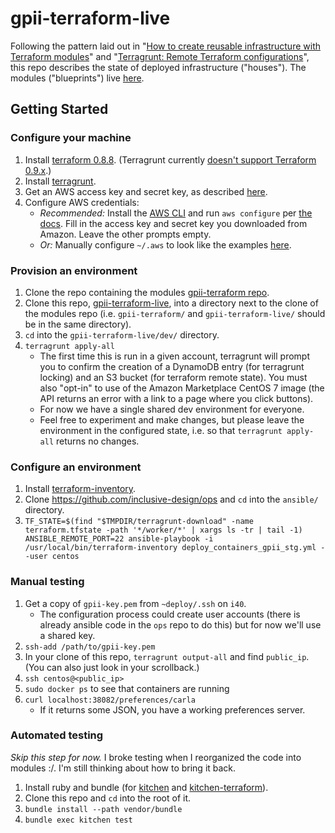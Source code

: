 # gpii-terraform-live

Following the pattern laid out in "[How to create reusable infrastructure with Terraform modules](https://blog.gruntwork.io/how-to-create-reusable-infrastructure-with-terraform-modules)" and "[Terragrunt: Remote Terraform configurations](https://github.com/gruntwork-io/terragrunt#remote-terraform-configuration)", this repo describes the state of deployed infrastructure ("houses"). The modules ("blueprints") live [here](https://github.com/mrtyler/gpii-terraform).

## Getting Started

### Configure your machine

1. Install [terraform 0.8.8](https://releases.hashicorp.com/terraform/0.8.8/). (Terragrunt currently [doesn't support Terraform 0.9.x](https://github.com/gruntwork-io/terragrunt/issues/158).)
1. Install [terragrunt](https://github.com/gruntwork-io/terragrunt#install).
1. Get an AWS access key and secret key, as described [here](http://docs.aws.amazon.com/cli/latest/userguide/cli-chap-getting-set-up.html).
1. Configure AWS credentials:
   * _Recommended:_ Install the [AWS CLI](http://docs.aws.amazon.com/cli/latest/userguide/installing.html) and run `aws configure` per [the docs](http://docs.aws.amazon.com/cli/latest/userguide/cli-chap-getting-started.html#cli-quick-configuration). Fill in the access key and secret key you downloaded from Amazon. Leave the other prompts empty.
   * _Or:_ Manually configure `~/.aws` to look like the examples [here](http://docs.aws.amazon.com/cli/latest/userguide/cli-chap-getting-started.html#cli-multiple-profiles).

### Provision an environment

1. Clone the repo containing the modules [gpii-terraform repo](https://github.com/mrtyler/gpii-terraform).
1. Clone this repo, [gpii-terraform-live](https://github.com/mrtyler/gpii-terraform-live), into a directory next to the clone of the modules repo (i.e. `gpii-terraform/` and `gpii-terraform-live/` should be in the same directory).
1. `cd` into the `gpii-terraform-live/dev/` directory.
1. `terragrunt apply-all`
   * The first time this is run in a given account, terragrunt will prompt you to confirm the creation of a DynamoDB entry (for terragrunt locking) and an S3 bucket (for terraform remote state). You must also "opt-in" to use of the Amazon Marketplace CentOS 7 image (the API returns an error with a link to a page where you click buttons).
   * For now we have a single shared dev environment for everyone.
   * Feel free to experiment and make changes, but please leave the environment in the configured state, i.e. so that `terragrunt apply-all` returns no changes.

### Configure an environment

1. Install [terraform-inventory](https://github.com/adammck/terraform-inventory).
1. Clone https://github.com/inclusive-design/ops and `cd` into the `ansible/` directory.
1. `TF_STATE=$(find "$TMPDIR/terragrunt-download" -name terraform.tfstate -path '*/worker/*' | xargs ls -tr | tail -1) ANSIBLE_REMOTE_PORT=22 ansible-playbook -i /usr/local/bin/terraform-inventory deploy_containers_gpii_stg.yml --user centos`

### Manual testing

1. Get a copy of `gpii-key.pem` from `~deploy/.ssh` on `i40`.
   * The configuration process could create user accounts (there is already ansible code in the `ops` repo to do this) but for now we'll use a shared key.
1. `ssh-add /path/to/gpii-key.pem`
1. In your clone of this repo, `terragrunt output-all` and find `public_ip`. (You can also just look in your scrollback.)
1. `ssh centos@<public_ip>`
1. `sudo docker ps` to see that containers are running
1. `curl localhost:38082/preferences/carla`
   * If it returns some JSON, you have a working preferences server.

### Automated testing

_Skip this step for now._ I broke testing when I reorganized the code into modules :/. I'm still thinking about how to bring it back.

1. Install ruby and bundle (for [kitchen](https://github.com/test-kitchen/test-kitchen) and [kitchen-terraform](https://github.com/newcontext-oss/kitchen-terraform)).
1. Clone this repo and `cd` into the root of it.
1. `bundle install --path vendor/bundle`
1. `bundle exec kitchen test`
